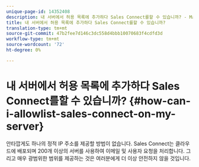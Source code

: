 ```yaml
---
unique-page-id: 14352408
description: 내 서버에서 허용 목록에 추가하다 Sales Connect를할 수 있습니까? - Marketing Docs - 제품 설명서
title: 내 서버에서 허용 목록에 추가하다 Sales Connect를할 수 있습니까?
translation-type: tm+mt
source-git-commit: 47b2fee7d146c3dc558d4bbb10070683f4cdfd3d
workflow-type: tm+mt
source-wordcount: '72'
ht-degree: 0%

---
```



# 내 서버에서 허용 목록에 추가하다 Sales Connect를할 수 있습니까? {#how-can-i-allowlist-sales-connect-on-my-server}

안타깝게도 하나의 정적 IP 주소를 제공할 방법이 없습니다. Sales Connect는 클라우드에 배포되며 200개 이상의 서버를 사용하여 이메일 및 사용자 요청을 처리합니다. 그리고 매우 광범위한 범위를 제공하는 것은 여러분에게 더 이상 안전하지 않을 것입니다.

